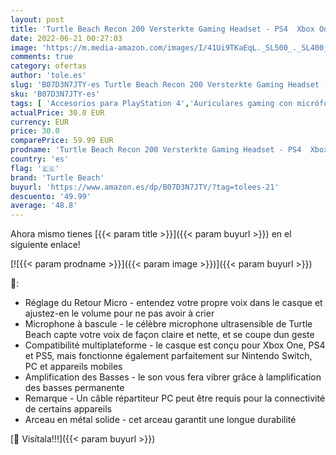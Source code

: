 ```yaml
---
layout: post
title: 'Turtle Beach Recon 200 Versterkte Gaming Headset - PS4  Xbox One  Nintendo Switch en PC'
date: 2022-06-21 00:27:03
image: 'https://m.media-amazon.com/images/I/41Ui9TKaEqL._SL500_._SL400_.jpg'
comments: true
category: ofertas
author: 'tole.es'
slug: 'B07D3N7JTY-es Turtle Beach Recon 200 Versterkte Gaming Headset - PS4...'
sku: 'B07D3N7JTY-es'
tags: [ 'Accesorios para PlayStation 4','Auriculares gaming con micrófono para PlayStation 4','Hardware y juegos para PlayStation 4','Videojuegos','nintendo','ps4','turtle beach','xbox','🇪🇸', ]
actualPrice: 30.0 EUR
currency: EUR
price: 30.0
comparePrice: 59.99 EUR
prodname: 'Turtle Beach Recon 200 Versterkte Gaming Headset - PS4  Xbox One  Nintendo Switch en PC'
country: 'es'
flag: '🇪🇸'
brand: 'Turtle Beach'
buyurl: 'https://www.amazon.es/dp/B07D3N7JTY/?tag=tolees-21'
descuento: '49.99'
average: '48.8'
---
```


Ahora mismo tienes [{{< param title >}}]({{< param buyurl >}}) en el siguiente enlace!

[![{{< param prodname >}}]({{< param image >}})]({{< param buyurl >}})

🔎:

- Réglage du Retour Micro - entendez votre propre voix dans le casque et ajustez-en le volume pour ne pas avoir à crier
- Microphone à bascule - le célèbre microphone ultrasensible de Turtle Beach capte votre voix de façon claire et nette, et se coupe dun geste
- Compatibilité multiplateforme - le casque est conçu pour Xbox One, PS4 et PS5, mais fonctionne également parfaitement sur Nintendo Switch, PC et appareils mobiles
- Amplification des Basses - le son vous fera vibrer grâce à lamplification des basses permanente
- Remarque - Un câble répartiteur PC peut être requis pour la connectivité de certains appareils
- Arceau en métal solide - cet arceau garantit une longue durabilité

[🛒 Visítala!!!]({{< param buyurl >}})
